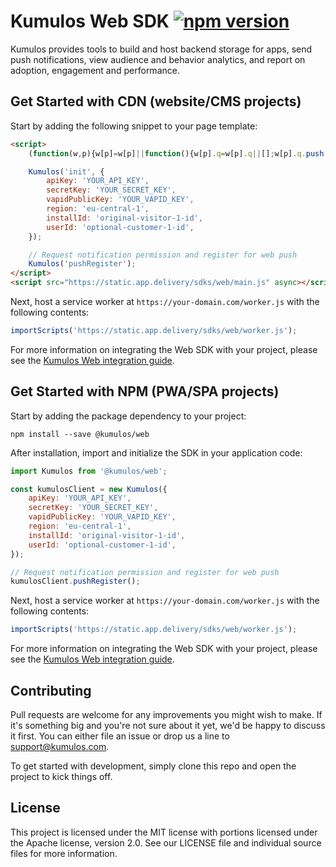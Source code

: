 # Kumulos Web SDK [![npm version](https://badge.fury.io/js/%40kumulos%2Fweb.svg)](https://badge.fury.io/js/%40kumulos%2Fweb)

Kumulos provides tools to build and host backend storage for apps, send push notifications, view audience and behavior analytics, and report on adoption, engagement and performance.

## Get Started with CDN (website/CMS projects)

Start by adding the following snippet to your page template:

```html
<script>
    (function(w,p){w[p]=w[p]||function(){w[p].q=w[p].q||[];w[p].q.push(arguments)}})(window,"Kumulos");

    Kumulos('init', {
        apiKey: 'YOUR_API_KEY',
        secretKey: 'YOUR_SECRET_KEY',
        vapidPublicKey: 'YOUR_VAPID_KEY',
        region: 'eu-central-1',
        installId: 'original-visitor-1-id',
        userId: 'optional-customer-1-id',
    });

    // Request notification permission and register for web push
    Kumulos('pushRegister');
</script>
<script src="https://static.app.delivery/sdks/web/main.js" async></script>
```

Next, host a service worker at `https://your-domain.com/worker.js` with the following contents:

```javascript
importScripts('https://static.app.delivery/sdks/web/worker.js');
```

For more information on integrating the Web SDK with your project, please see the [Kumulos Web integration guide](https://docs.kumulos.com/integration/web).

## Get Started with NPM (PWA/SPA projects)

Start by adding the package dependency to your project:

```
npm install --save @kumulos/web
```

After installation, import and initialize the SDK in your application code:

```javascript
import Kumulos from '@kumulos/web';

const kumulosClient = new Kumulos({
    apiKey: 'YOUR_API_KEY',
    secretKey: 'YOUR_SECRET_KEY',
    vapidPublicKey: 'YOUR_VAPID_KEY',
    region: 'eu-central-1',
    installId: 'original-visitor-1-id',
    userId: 'optional-customer-1-id',
});

// Request notification permission and register for web push
kumulosClient.pushRegister();
```

Next, host a service worker at `https://your-domain.com/worker.js` with the following contents:

```javascript
importScripts('https://static.app.delivery/sdks/web/worker.js');
```

For more information on integrating the Web SDK with your project, please see the [Kumulos Web integration guide](https://docs.kumulos.com/integration/web).

## Contributing

Pull requests are welcome for any improvements you might wish to make. If it's something big and you're not sure about it yet, we'd be happy to discuss it first. You can either file an issue or drop us a line to [support@kumulos.com](mailto:support@kumulos.com).

To get started with development, simply clone this repo and open the project to kick things off.

## License

This project is licensed under the MIT license with portions licensed under the Apache license, version 2.0. See our LICENSE file and individual source files for more information.
